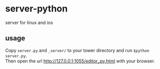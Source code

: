 # server-python

server for linux and ios

## usage

Copy `server.py` and `_server/` to your tower directory and run `$python server.py`.  
Then open the url http://127.0.0.1:1055/editor_py.html with your browser.